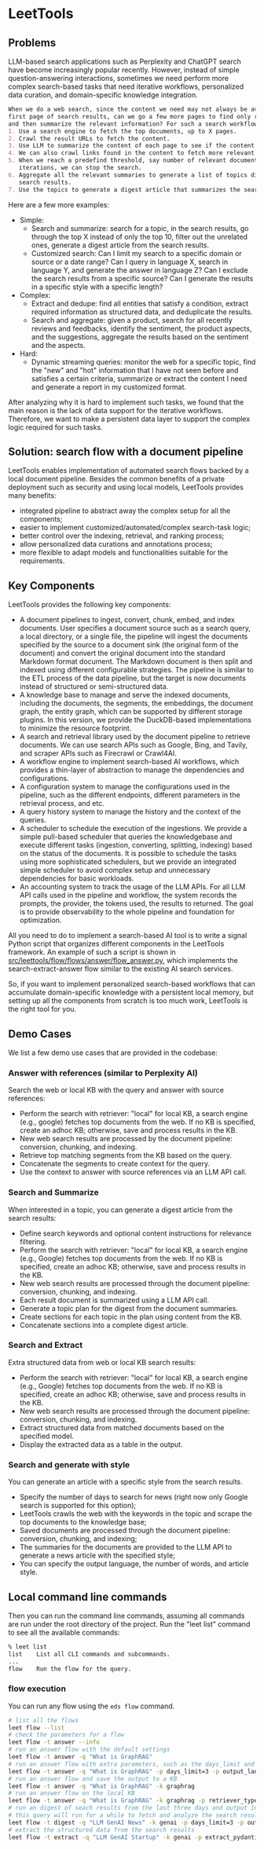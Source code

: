 # LeetTools

## Problems

LLM-based search applications such as Perplexity and ChatGPT search have become 
increasingly popular recently. However, instead of simple question-answering interactions, 
sometimes we need perform more complex search-based tasks that need iterative workflows, 
personalized data curation, and domain-specific knowledge integration. 

```Markdown title="Example: Search and Summarize"
When we do a web search, since the content we need may not always be available on the 
first page of search results, can we go a few more pages to find only relevant documents
and then summarize the relevant information? For such a search workflow, we can:
1. Use a search engine to fetch the top documents, up to X pages.
2. Crawl the result URLs to fetch the content.
3. Use LLM to summarize the content of each page to see if the content is relevant.
4. We can also crawl links found in the content to fetch more relevant information.
5. When we reach a predefind threshold, say number of relevant documents, or number of
   iterations, we can stop the search.
6. Aggregate all the relevant summaries to generate a list of topics discussed in the
   search results.
7. Use the topics to generate a digest article that summarizes the search results.
```

Here are a few more examples:
- Simple:
    - Search and summarize: search for a topic, in the search results, go through the top
        X instead of only the top 10, filter out the unrelated ones, generate a digest 
        article from the search results.
    - Customized search: Can I limit my search to a specific domain or source or a date range? 
        Can I query in language X, search in language Y, and generate the answer in language Z?
        Can I exclude the search results from a specific source? Can I generate the results
        in a specific style with a specific length?
- Complex:
    - Extract and dedupe: find all entities that satisfy a condition, extract required
        information as structured data, and deduplicate the results.
    - Search and aggregate: given a product, search for all recently reviews and feedbacks,
        identify the sentiment, the product aspects, and the suggestions, aggregate the
        results based on the sentiment and the aspects.
- Hard:
    - Dynamic streaming queries: monitor the web for a specific topic, find the "new" and "hot"
        information that I have not seen before and satisfies a certain criteria, summarize
        or extract the content I need and generate a report in my customized format.

After analyzing why it is hard to implement such tasks, we found that the main reason
is the lack of data support for the iterative workflows. Therefore, we want to make 
a persistent data layer to support the complex logic required for such tasks.


## Solution: search flow with a document pipeline
LeetTools enables implementation of automated search flows backed by a local document
pipeline. Besides the common benefits of a private deployment such as security and using
local models, LeetTools provides many benefits:

- integrated pipeline to abstract away the complex setup for all the components;
- easier to implement customized/automated/complex search-task logic;
- better control over the indexing, retrieval, and ranking process;
- allow personalized data curations and annotations process;
- more flexible to adapt models and functionalities suitable for the requirements.


## Key Components

LeetTools provides the following key components:

- A document pipelines to ingest, convert, chunk, embed, and index documents. User 
  specifies a document source such as a search query, a local directory, or a single 
  file, the pipeline will ingest the documents specified by the source to a document 
  sink (the original form of the document) and convert the original document into the
  standard Markdown format document. The Markdown document is then split and indexed 
  using different configurable strategies. The pipeline is similar to the ETL process
  of the data pipeline, but the target is now documents instead of structured or 
  semi-structured data.
- A knowledge base to manage and serve the indexed documents, including the documents, 
  the segments, the embeddings, the document graph, the entity graph, which can be 
  supported by different storage plugins. In this version, we provide the DuckDB-based
  implementations to minimize the resource footprint.
- A search and retrieval library used by the document pipeline to retrieve documents. 
  We can use search APIs such as Google, Bing, and Tavily, and scraper APIs such as 
  Firecrawl or Crawl4AI. 
- A workflow engine to implement search-based AI workflows, which provides a thin-layer
  of abstraction to manage the dependencies and configurations.
- A configuration system to manage the configurations used in the pipeline, such as the
  different endpoints, different parameters in the retrieval process, and etc.
- A query history system to manage the history and the context of the queries.
- A scheduler to schedule the execution of the ingestions. We provide a simple pull-based
  scheduler that queries the knowledgebase and execute different tasks (ingestion,
  converting, splitting, indexing) based on the status of the documents. It is possible to
  schedule the tasks using more sophisticated schedulers, but we provide an integrated
  simple scheduler to avoid complex setup and unnecessary dependencies for basic workloads.
- An accounting system to track the usage of the LLM APIs. For all LLM API calls used in
  the pipeline and workflow, the system records the prompts, the provider, the tokens
  used, the results to returned. The goal is to provide observability to the whole
  pipeline and foundation for optimization.

All you need to do to implement a search-based AI tool is to write a signal Python script
that organizes different components in the LeetTools framework. An example of such a
script is shown in 
[src/leettools/flow/flows/answer/flow_answer.py](src/leettools/flow/flows/answer/flow_answer.py), 
which implements the search-extract-answer flow similar to the existing AI search services.

So, if you want to implement personalized search-based workflows that can accumulate
domain-specific knowledge with a persistent local memory, but setting up all the 
components from scratch is too much work, LeetTools is the right tool for you.

## Demo Cases

We list a few demo use cases that are provided in the codebase:

### Answer with references (similar to Perplexity AI)

Search the web or local KB with the query and answer with source references:

- Perform the search with retriever: "local" for local KB, a search engine
  (e.g., google) fetches top documents from the web. If no KB is specified, 
  create an adhoc KB; otherwise, save and process results in the KB.
- New web search results are processed by the document pipeline: conversion,
  chunking, and indexing.
- Retrieve top matching segments from the KB based on the query.
- Concatenate the segments to create context for the query.
- Use the context to answer with source references via an LLM API call.

### Search and Summarize

When interested in a topic, you can generate a digest article from the search results:

- Define search keywords and optional content instructions for relevance filtering.
- Perform the search with retriever: "local" for local KB, a search engine (e.g., Google)
  fetches top documents from the web. If no KB is specified, create an adhoc KB; 
  otherwise, save and process results in the KB.
- New web search results are processed through the document pipeline: conversion, 
  chunking, and indexing.
- Each result document is summarized using a LLM API call.
- Generate a topic plan for the digest from the document summaries.
- Create sections for each topic in the plan using content from the KB.
- Concatenate sections into a complete digest article.

### Search and Extract

Extra structured data from web or local KB search results:
- Perform the search with retriever: "local" for local KB, a search engine (e.g., Google)
  fetches top documents from the web. If no KB is specified, create an adhoc KB; 
  otherwise, save and process results in the KB.
- New web search results are processed through the document pipeline: conversion, 
  chunking, and indexing.
- Extract structured data from matched documents based on the specified model.
- Display the extracted data as a table in the output.


### Search and generate with style

You can generate an article with a specific style from the search results. 

- Specify the number of days to search for news (right now only Google search is 
  supported for this option);
- LeetTools crawls the web with the keywords in the topic and scrape the top documents to
  the knowledge base;
- Saved documents are processed through the document pipeline: conversion, chunking, and
  indexing;
- The summaries for the documents are provided to the LLM API to generate a news article
  with the specified style;
- You can specify the output language, the number of words, and article style.


## Local command line commands

Then you can run the command line commands, assuming all commands are run under the root
directory of the project. Run the "leet list" command to see all the available commands:

```bash
% leet list
list	List all CLI commands and subcommands.
...
flow	Run the flow for the query.
```

### flow execution

You can run any flow using the `eds flow` command.

```bash
# list all the flows
leet flow --list
# check the parameters for a flow
leet flow -t answer --info
# run an answer flow with the default settings
leet flow -t answer -q "What is GraphRAG"
# run an answer flow with extra parameters, such as the days_limit and output_language
leet flow -t answer -q "What is GraphRAG" -p days_limit=3 -p output_language=es
# run an answer flow and save the output to a KB
leet flow -t answer -q "What is GraphRAG" -k graphrag
# run an answer flow on the local KB
leet flow -t answer -q "What is GraphRAG" -k graphrag -p retriever_type=local
# run an digest of seach results from the last three days and output in Spanish
# this query will run for a while to fetch and analyze the search results
leet flow -t digest -q "LLM GenAI News" -k genai -p days_limit=3 -p output_language=es -l info
# extract the structured data from the search results
leet flow -t extract -q "LLM GenAI Startup" -k genai -p extract_pydantic=docs/company.py -l info
```